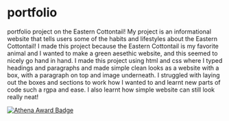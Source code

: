 # portfolio
portfolio project on the Eastern Cottontail! My project is an informational website that tells users some of the habits and lifestyles about the Eastern Cottontail! I made this project because the Eastern Cottontail is my favorite animal and I wanted to make a green aesethic website, and this seemed to nicely go hand in hand. I made this project using html and css where I typed headings and paragraphs and made simple clean looks as a website with a box, with a paragraph on top and image underneath. I struggled with laying out the boxes and sections to work how I wanted to and learnt new parts of code such a rgpa and ease. I also learnt how simple website can still look really neat!

[![Athena Award Badge](https://img.shields.io/endpoint?url=https%3A%2F%2Faward.athena.hackclub.com%2Fapi%2Fbadge)](https://award.athena.hackclub.com?utm_source=readme)
